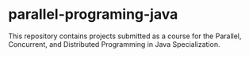 # parallel-programing-java
This repository contains projects submitted as a course for the Parallel, Concurrent, and Distributed Programming in Java Specialization.
